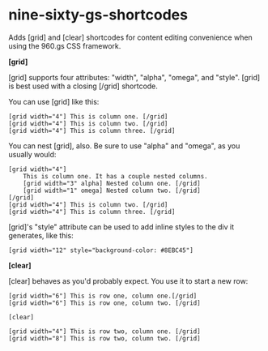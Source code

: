 nine-sixty-gs-shortcodes
========================

Adds [grid] and [clear] shortcodes for content editing convenience when using the 960.gs CSS framework.

**[grid]**

[grid] supports four attributes: "width", "alpha", "omega", and "style".
[grid] is best used with a closing [/grid] shortcode.

You can use [grid] like this:

```
[grid width="4"] This is column one. [/grid]
[grid width="4"] This is column two. [/grid]
[grid width="4"] This is column three. [/grid]
```

You can nest [grid], also. Be sure to use "alpha" and "omega", as you usually would:

```
[grid width="4"]
    This is column one. It has a couple nested columns.
    [grid width="3" alpha] Nested column one. [/grid]
    [grid width="1" omega] Nested column two. [/grid]
[/grid]
[grid width="4"] This is column two. [/grid]
[grid width="4"] This is column three. [/grid]
```

[grid]'s "style" attribute can be used to add inline styles to the div it generates, like this:

```
[grid width="12" style="background-color: #8EBC45"]
```

**[clear]**

[clear] behaves as you'd probably expect. You use it to start a new row:

```
[grid width="6"] This is row one, column one.[/grid]
[grid width="6"] This is row one, column two. [/grid]

[clear]

[grid width="4"] This is row two, column one. [/grid]
[grid width="8"] This is row two, column two. [/grid]
```